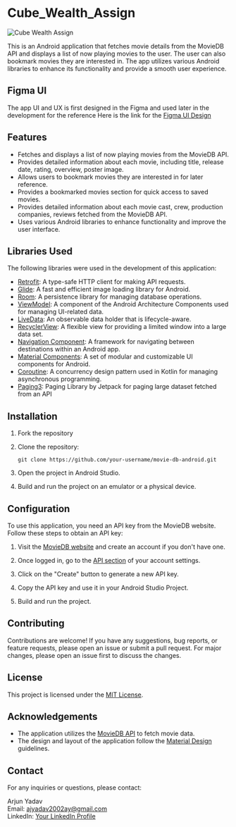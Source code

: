 # Cube_Wealth_Assign

![Cube Wealth Assign](https://github.com/Arjun07byte/Cube_Wealth_Assign/assets/91238510/0ab55d1a-f340-49a8-8f63-e95db9d2a84a)



This is an Android application that fetches movie details from the MovieDB API and displays a list of now playing movies to the user. The user can also bookmark movies they are interested in. The app utilizes various Android libraries to enhance its functionality and provide a smooth user experience.

## Figma UI

The app UI and UX is first designed in the Figma and used later in the development for the reference
Here is the link for the [Figma UI Design](https://www.figma.com/file/fZnTdtvrxaiEUf3nnVOfGj/Untitled?type=design&node-id=0%3A1&t=XG9lWNAQmYDH31cL-1)


## Features

- Fetches and displays a list of now playing movies from the MovieDB API.
- Provides detailed information about each movie, including title, release date, rating, overview, poster image.
- Allows users to bookmark movies they are interested in for later reference.
- Provides a bookmarked movies section for quick access to saved movies.
- Provides detailed information about each movie cast, crew, production companies, reviews fetched from the MovieDB API.
- Uses various Android libraries to enhance functionality and improve the user interface.

## Libraries Used

The following libraries were used in the development of this application:

- [Retrofit](https://square.github.io/retrofit/): A type-safe HTTP client for making API requests.
- [Glide](https://github.com/bumptech/glide): A fast and efficient image loading library for Android.
- [Room](https://developer.android.com/jetpack/androidx/releases/room): A persistence library for managing database operations.
- [ViewModel](https://developer.android.com/topic/libraries/architecture/viewmodel): A component of the Android Architecture Components used for managing UI-related data.
- [LiveData](https://developer.android.com/topic/libraries/architecture/livedata): An observable data holder that is lifecycle-aware.
- [RecyclerView](https://developer.android.com/guide/topics/ui/layout/recyclerview): A flexible view for providing a limited window into a large data set.
- [Navigation Component](https://developer.android.com/guide/navigation): A framework for navigating between destinations within an Android app.
- [Material Components](https://github.com/material-components/material-components-android): A set of modular and customizable UI components for Android.
- [Coroutine](https://developer.android.com/kotlin/coroutines): A concurrency design pattern used in Kotlin for managing asynchronous programming.
- [Paging3](https://developer.android.com/jetpack/androidx/releases/paging): Paging Library by Jetpack for paging large dataset fetched from an API

## Installation
1. Fork the repository

2. Clone the repository:

   ```shell
   git clone https://github.com/your-username/movie-db-android.git
   ```

3. Open the project in Android Studio.

4. Build and run the project on an emulator or a physical device.

## Configuration

To use this application, you need an API key from the MovieDB website. Follow these steps to obtain an API key:

1. Visit the [MovieDB website](https://www.themoviedb.org/) and create an account if you don't have one.

2. Once logged in, go to the [API section](https://www.themoviedb.org/settings/api) of your account settings.

3. Click on the "Create" button to generate a new API key.

4. Copy the API key and use it in your Android Studio Project.

5. Build and run the project.

## Contributing

Contributions are welcome! If you have any suggestions, bug reports, or feature requests, please open an issue or submit a pull request. For major changes, please open an issue first to discuss the changes.

## License

This project is licensed under the [MIT License](LICENSE).

## Acknowledgements

- The application utilizes the [MovieDB API](https://www.themoviedb.org/documentation/api) to fetch movie data.
- The design and layout of the application follow the [Material Design](https://material.io/design) guidelines.

## Contact

For any inquiries or questions, please contact:

Arjun Yadav\
Email: ajyadav2002ay@gmail.com\
LinkedIn: [Your LinkedIn Profile](https://www.linkedin.com/in/arjun--yadav/)
